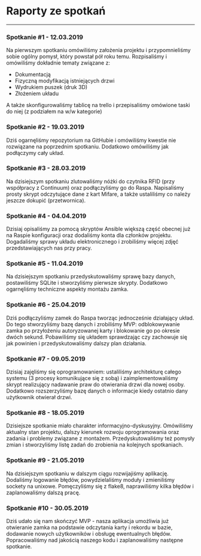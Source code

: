 # Raporty ze spotkań
---

### Spotkanie #1 - 12.03.2019

Na pierwszym spotkaniu omówiliśmy założenia projektu i przypomnieliśmy sobie ogólny pomysł, który powstał pół roku temu.
Rozpisaliśmy i omówiliśmy dokładnie tematy związane z:
* Dokumentacją
* Fizyczną modyfikacją istniejących drzwi
* Wydrukiem puszek (druk 3D)
* Złożeniem układu

A także skonfigurowaliśmy tablicę na trello i przepisaliśmy omówione taski do niej (z podziałem na w/w kategorie)

### Spotkanie #2 - 19.03.2019

Dziś ogarnęliśmy repozytorium na GitHubie i omówiliśmy kwestie nie rozwiązane na poprzednim spotkaniu. Dodatkowo omówiliśmy jak podłączymy cały układ.

### Spotkanie #3 - 28.03.2019

Na dzisiejszym spotkaniu zlutowaliśmy nóżki do czytnika RFID (przy współpracy z Continuum) oraz podłączyliśmy go do Raspa. Napisaliśmy prosty skrypt odczytujące dane z kart Mifare, a także ustaliliśmy co należy jeszcze dokupić (przetwornica).

### Spotkanie #4 - 04.04.2019

Dzisiaj opisaliśmy za pomocą skryptów Ansible większą część obecnej już na Raspie konfiguracji oraz dodaliśmy konta dla członków projektu. Dogadaliśmy sprawy układu elektronicznego i zrobiliśmy więcej zdjęć przedstawiających nas przy pracy.

### Spotkanie #5 - 11.04.2019

Na dzisiejszym spotkaniu przedyskutowaliśmy sprawę bazy danych, postawiliśmy SQLite i stworzyliśmy pierwsze skrypty. Dodatkowo ogarnęliśmy techniczne aspekty montażu zamka.

### Spotkanie #6 - 25.04.2019

Dziś podłączyliśmy zamek do Raspa tworząc jednocześnie działający układ. Do tego stworzyliśmy bazę danych i zrobiliśmy MVP: odblokowywanie zamka po przyłożeniu autoryzowanej karty i blokowanie go po okresie dwóch sekund. Pobawiliśmy się układem sprawdzając czy zachowuje się jak powinien i przedyskutowaliśmy dalszy plan działania.

### Spotkanie #7 - 09.05.2019

Dzisiaj zajęliśmy się oprogramowaniem: ustaliliśmy architekturę całego systemu (3 procesy komunikujące się z sobą) i zaimplementowaliśmy skrypt realizujący nadawanie praw do otwierania drzwi dla nowej osoby. Dodatkowo rozszerzyliśmy bazę danych o informacje kiedy ostatnio dany użytkownik otwierał drzwi.

### Spotkanie #8 - 18.05.2019

Dzisiejsze spotkanie miało charakter informacyjno-dyskusyjny. Omówiliśmy aktualny stan projektu, dalszy kierunek rozwoju oprogramowania oraz zadania i problemy związane z montażem. Przedyskutowaliśmy też pomysły zmian i stworzyliśmy listę zadań do zrobienia na kolejnych spotkaniach.

### Spotkanie #9 - 21.05.2019

Na dzisiejszym spotkaniu w dalszym ciągu rozwijajiśmy aplikację. Dodaliśmy logowanie błędów, powydzielaliśmy moduły i zmieniliśmy sockety na unixowe. Pomęczyliśmy się z flake8, naprawiliśmy kilka błędów i zaplanowaliśmy dalszą pracę.

### Spotkanie #10 - 30.05.2019

Dziś udało się nam skończyć MVP - nasza aplikacja umożliwia już otwieranie zamka na podstawie odczytania karty i rekordu w bazie, dodawanie nowych użytkowników i obsługę ewentualnych błędów. Popracowaliśmy nad jakością naszego kodu i zaplanowaliśmy następne spotkanie.